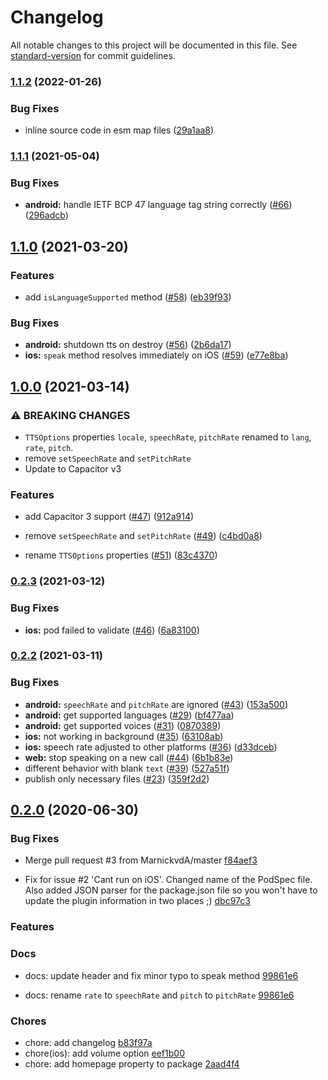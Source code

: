 # Changelog

All notable changes to this project will be documented in this file. See [standard-version](https://github.com/conventional-changelog/standard-version) for commit guidelines.

### [1.1.2](https://github.com/capacitor-community/text-to-speech/compare/v1.1.1...v1.1.2) (2022-01-26)


### Bug Fixes

* inline source code in esm map files ([29a1aa8](https://github.com/capacitor-community/text-to-speech/commit/29a1aa8d5256ec1fcd168a0802b616fbd8935a58))

### [1.1.1](https://github.com/capacitor-community/text-to-speech/compare/v1.1.0...v1.1.1) (2021-05-04)


### Bug Fixes

* **android:** handle IETF BCP 47 language tag string correctly ([#66](https://github.com/capacitor-community/text-to-speech/issues/66)) ([296adcb](https://github.com/capacitor-community/text-to-speech/commit/296adcba96641de60aea7cc74c292f2fdd3f7ada))

## [1.1.0](https://github.com/capacitor-community/text-to-speech/compare/v1.0.0...v1.1.0) (2021-03-20)


### Features

* add `isLanguageSupported` method ([#58](https://github.com/capacitor-community/text-to-speech/issues/58)) ([eb39f93](https://github.com/capacitor-community/text-to-speech/commit/eb39f93e31c0ec008a0058b32464b4f43471b322))


### Bug Fixes

* **android:** shutdown tts on destroy ([#56](https://github.com/capacitor-community/text-to-speech/issues/56)) ([2b6da17](https://github.com/capacitor-community/text-to-speech/commit/2b6da17f4f73c9d4443a2cdd325a5f918dd04bc8))
* **ios:** `speak` method resolves immediately on iOS ([#59](https://github.com/capacitor-community/text-to-speech/issues/59)) ([e77e8ba](https://github.com/capacitor-community/text-to-speech/commit/e77e8baf459d197798f16e5034288677d5e41cb1))

## [1.0.0](https://github.com/capacitor-community/text-to-speech/compare/v0.2.3...v1.0.0) (2021-03-14)


### ⚠ BREAKING CHANGES

* `TTSOptions` properties `locale`, `speechRate`, `pitchRate` renamed to `lang`, `rate`, `pitch`.
* remove `setSpeechRate` and `setPitchRate`
* Update to Capacitor v3

### Features

* add Capacitor 3 support ([#47](https://github.com/capacitor-community/text-to-speech/issues/47)) ([912a914](https://github.com/capacitor-community/text-to-speech/commit/912a91455f100aa430d1a108090fb7f8ff2bc8e9))


* remove `setSpeechRate` and `setPitchRate` ([#49](https://github.com/capacitor-community/text-to-speech/issues/49)) ([c4bd0a8](https://github.com/capacitor-community/text-to-speech/commit/c4bd0a85197921f23fd43f3d4a9f6bd2d998183a))
* rename `TTSOptions` properties ([#51](https://github.com/capacitor-community/text-to-speech/issues/51)) ([83c4370](https://github.com/capacitor-community/text-to-speech/commit/83c43708165f5365158eb05eb22e5f69f15b7bef))

### [0.2.3](https://github.com/capacitor-community/text-to-speech/compare/v0.2.2...v0.2.3) (2021-03-12)


### Bug Fixes

* **ios:** pod failed to validate ([#46](https://github.com/capacitor-community/text-to-speech/issues/46)) ([6a83100](https://github.com/capacitor-community/text-to-speech/commit/6a831003d3c29f9fa6a46dc27e20267246b3ec1a))

### [0.2.2](https://github.com/capacitor-community/text-to-speech/compare/v0.2.1...v0.2.2) (2021-03-11)


### Bug Fixes

* **android:** `speechRate` and `pitchRate` are ignored ([#43](https://github.com/capacitor-community/text-to-speech/issues/43)) ([153a500](https://github.com/capacitor-community/text-to-speech/commit/153a500aef2245de61885ce282f7d5111f28b803))
* **android:** get supported languages ([#29](https://github.com/capacitor-community/text-to-speech/issues/29)) ([bf477aa](https://github.com/capacitor-community/text-to-speech/commit/bf477aab9f713413e8b418d809de26a0482524b0))
* **android:** get supported voices ([#31](https://github.com/capacitor-community/text-to-speech/issues/31)) ([0870389](https://github.com/capacitor-community/text-to-speech/commit/087038989a6ba77bcce14506b89172046f754ee7))
* **ios:** not working in background ([#35](https://github.com/capacitor-community/text-to-speech/issues/35)) ([63108ab](https://github.com/capacitor-community/text-to-speech/commit/63108abb6b35ffabb5d04ef9a720267ddad2f33b))
* **ios:** speech rate adjusted to other platforms ([#36](https://github.com/capacitor-community/text-to-speech/issues/36)) ([d33dceb](https://github.com/capacitor-community/text-to-speech/commit/d33dceb2ed132616a1aaa7b40177ea1d7c6321c3))
* **web:** stop speaking on a new call ([#44](https://github.com/capacitor-community/text-to-speech/issues/44)) ([6b1b83e](https://github.com/capacitor-community/text-to-speech/commit/6b1b83e28191b1882bc50f2e103f766c4e5182df))
* different behavior with blank `text` ([#39](https://github.com/capacitor-community/text-to-speech/issues/39)) ([527a51f](https://github.com/capacitor-community/text-to-speech/commit/527a51f7cf6cbc4debec5f239f4479488554d494))
* publish only necessary files ([#23](https://github.com/capacitor-community/text-to-speech/issues/23)) ([359f2d2](https://github.com/capacitor-community/text-to-speech/commit/359f2d203abff1890369bd10a31668ea202a5ae3))

## [0.2.0](https://github.com/capacitor-community/text-to-speech/compare/v0.1.3...v0.2.0) (2020-06-30)

### Bug Fixes

- Merge pull request #3 from MarnickvdA/master [f84aef3](https://github.com/capacitor-community/text-to-speech/commit/f84aef3f25ebfa402b5b0de7006fe7fda7f2e47b)

- Fix for issue #2 'Cant run on iOS'. Changed name of the PodSpec file. Also added JSON parser for the package.json file so you won't have to update the plugin information in two places ;) [dbc97c3](https://github.com/capacitor-community/text-to-speech/commit/dbc97c3e8c44e62b1cff9b3cf3b40d1141c58915)

### Features

### Docs

- docs: update header and fix minor typo to speak method [99861e6](https://github.com/capacitor-community/text-to-speech/commit/99861e6b41609369db978060e398524dd04f4530)

- docs: rename `rate` to `speechRate` and `pitch` to `pitchRate` [99861e6](https://github.com/capacitor-community/text-to-speech/commit/99861e6b41609369db978060e398524dd04f4530)

### Chores

- chore: add changelog [b83f97a](https://github.com/capacitor-community/text-to-speech/commit/b83f97aef2413b174d0cc4b423ab9cf54ab9d4fd)
- chore(ios): add volume option [eef1b00](https://github.com/capacitor-community/text-to-speech/commit/eef1b00a54c3e1570ed6a52bc83b556d4c9930ea)
- chore: add homepage property to package [2aad4f4](https://github.com/capacitor-community/text-to-speech/commit/2aad4f43d47fe9d5f776b9ea672f34ac08d81762)
